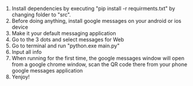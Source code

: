 1. Install dependencies by executing "pip install -r requirments.txt" by changing folder to "src".
1. Before doing anything, install google messages on your android or ios device
1. Make it your default messaging application
1. Go to the 3 dots and select messages for Web
1. Go to terminal and run "python.exe main.py"
1. Input all info
1. When running for the first time, the google messages window will open from a google chrome window, scan the QR code there from your phone google messages application
1. Yenjoy!